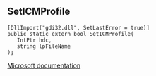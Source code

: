 ## SetICMProfile

```
[DllImport("gdi32.dll", SetLastError = true)]
public static extern bool SetICMProfile(
   IntPtr hdc,
   string lpFileName
);
```

[Microsoft documentation](https://docs.microsoft.com/en-us/windows/win32/api/wingdi/nf-wingdi-seticmprofilea)

